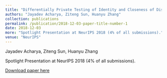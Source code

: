 ```yaml
---
title: "Differentially Private Testing of Identity and Closeness of Discrete Distributions"
authors: "Jayadev Acharya, Ziteng Sun, Huanyu Zhang"
collection: publications
permalink: /publication/2018-12-03-paper-title-number-1
date: 2018-12-03
more: "Spotlight Presentation at NeurIPS 2018 (4% of all submissions)."
venue: "NeurIPS"
---
```



Jayadev Acharya, Ziteng Sun, Huanyu Zhang

Spotlight Presentation at NeurIPS 2018 (4% of all submissions).

[Download paper here](https://papers.nips.cc/paper/7920-differentially-private-testing-of-identity-and-closeness-of-discrete-distributions.pdf)

